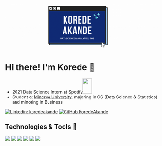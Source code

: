 <h1 align="center">
  <img src="https://raw.githubusercontent.com/KoredeAkande/KoredeAkande/master/name_tag_header.gif" alt="KoredeAkande" />
</h1>


# Hi there! I'm Korede 👋
- 2021 Data Science Intern at Spotify<img src="https://media.giphy.com/media/cOfwtFobGCLJBU3DNn/giphy.gif" width="30" height="50">
- Student at [Minerva University](https://www.minerva.edu/about/), majoring in CS (Data Science & Statistics) and minoring in Business 

[![Linkedin: koredeakande](https://img.shields.io/badge/-koredeakande-blue?style=flat-square&logo=Linkedin&logoColor=white&link=https://www.linkedin.com/in/oluwakorede-akande/)](https://www.linkedin.com/in/oluwakorede-akande/)
[![GitHub KoredeAkande](https://img.shields.io/github/followers/KoredeAkande?label=follow&style=social)](https://github.com/KoredeAkande)

## Technologies & Tools 🔧 
![](https://img.shields.io/badge/Code-Python-informational?style=flat&logo=python&logoColor=white&color=A48D0F)
![](https://img.shields.io/badge/Code-SQL-informational?style=flat&logo=mysql&logoColor=white&color=A48D0F)
![](https://img.shields.io/badge/Code-R-informational?style=flat&logo=R&logoColor=white&color=A48D0F)
![](https://img.shields.io/badge/Tool-Tableau-informational?style=flat&logo=tableau&logoColor=white&color=A48D0F)
![](https://img.shields.io/badge/Tool-Excel-informational?style=flat&logo=microsoft-excel&logoColor=white&color=A48D0F)
![](https://img.shields.io/badge/Tool-Google_Sheets-informational?style=flat&logo=google-sheets&logoColor=white&color=A48D0F)


<!--
**KoredeAkande/KoredeAkande** is a ✨ _special_ ✨ repository because its `README.md` (this file) appears on your GitHub profile.

Here are some ideas to get you started:

- 🔭 I’m currently working on ...
- 🌱 I’m currently learning ...
- 👯 I’m looking to collaborate on ...
- 🤔 I’m looking for help with ...
- 💬 Ask me about ...
- 📫 How to reach me: ...
- 😄 Pronouns: ...
- ⚡ Fun fact: ...

Resources (Massive shoutout to the creators of the following readmes:
- https://github.com/jh3y/jh3y
- https://github.com/Raymo111/Raymo111
- https://github.com/Thaiane/Thaiane
- https://github.com/MartinHeinz
-->
